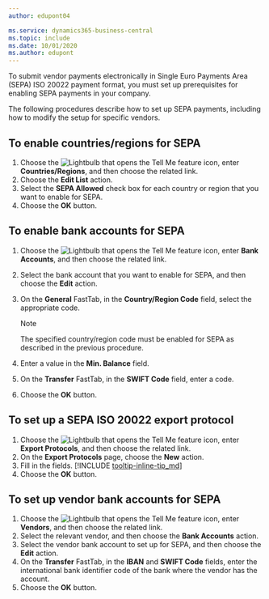 ```yaml
---
author: edupont04

ms.service: dynamics365-business-central
ms.topic: include
ms.date: 10/01/2020
ms.author: edupont
---
```

To submit vendor payments electronically in Single Euro Payments Area (SEPA) ISO 20022 payment format, you must set up prerequisites for enabling SEPA payments in your company.  

The following procedures describe how to set up SEPA payments, including how to modify the setup for specific vendors.  

## To enable countries/regions for SEPA  

1. Choose the ![Lightbulb that opens the Tell Me feature](../../../media/ui-search/search_small.png "Tell me what you want to do") icon, enter **Countries/Regions**, and then choose the related link.  
2. Choose the **Edit List** action.  
3. Select the **SEPA Allowed** check box for each country or region that you want to enable for SEPA.  
4. Choose the **OK** button.  

## To enable bank accounts for SEPA  

1. Choose the ![Lightbulb that opens the Tell Me feature](../../../media/ui-search/search_small.png "Tell me what you want to do") icon, enter **Bank Accounts**, and then choose the related link.  
2. Select the bank account that you want to enable for SEPA, and then choose the **Edit** action.  
3. On the **General** FastTab, in the **Country/Region Code** field, select the appropriate code.  

    > [!NOTE]  
    > The specified country/region code must be enabled for SEPA as described in the previous procedure.  

4. Enter a value in the **Min. Balance** field.  
5. On the **Transfer** FastTab, in the **SWIFT Code** field, enter a code.  
6. Choose the **OK** button.  

## To set up a SEPA ISO 20022 export protocol  

1. Choose the ![Lightbulb that opens the Tell Me feature](../../../media/ui-search/search_small.png "Tell me what you want to do") icon, enter **Export Protocols**, and then choose the related link.  
2. On the **Export Protocols** page, choose the **New** action.  
3. Fill in the fields. [!INCLUDE [tooltip-inline-tip_md](../../../includes/tooltip-inline-tip_md.md)]
4. Choose the **OK** button.  

## To set up vendor bank accounts for SEPA  

1. Choose the ![Lightbulb that opens the Tell Me feature](../../../media/ui-search/search_small.png "Tell me what you want to do") icon, enter **Vendors**, and then choose the related link.  
2. Select the relevant vendor, and then choose the **Bank Accounts** action.  
3. Select the vendor bank account to set up for SEPA, and then choose the **Edit** action.  
4. On the **Transfer** FastTab, in the **IBAN** and **SWIFT Code** fields, enter the international bank identifier code of the bank where the vendor has the account.  
5. Choose the **OK** button.  
